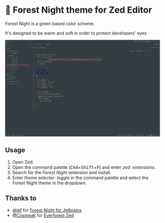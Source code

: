 # 🌲 Forest Night theme for Zed Editor

Forest Night is a green based color scheme.

It's designed to be warm and soft in order to protect developers' eyes

<p align="center">
  <img src="screenshots/forest-night.jpeg" alt="Forest Night for Zed Editor" width="600" />
</p>

## Usage

1. Open Zed.
2. Open the command palette (<kbd>Cmd</kbd>+<kbd>Shift</kbd>+<kbd>P</kbd>) and enter _zed: extensions_.
3. Search for the _Forest Night_ extension and install.
4. Enter _theme selector: toggle_ in the command palette and select the Forest Night theme in the dropdown.

## Thanks to

- [@jef](https://github.com/jef) for [Forest Night for Jetbrains](https://github.com/jef/forest-night-jetbrains)
- [@Cosmeak](https://github.com/Cosmeak) for [Everforest Zed](https://github.com/Cosmeak/everforest-zed)
